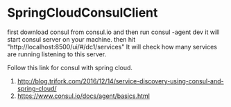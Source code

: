 # SpringCloudConsulClient

first download consul from consul.io and then run consul -agent dev
it will start consul server on your machine. then hit "http://localhost:8500/ui/#/dc1/services"
It will check how many services are running listening to this server.

Follow this link for consul with spring cloud.
1. http://blog.trifork.com/2016/12/14/service-discovery-using-consul-and-spring-cloud/  
2. https://www.consul.io/docs/agent/basics.html
